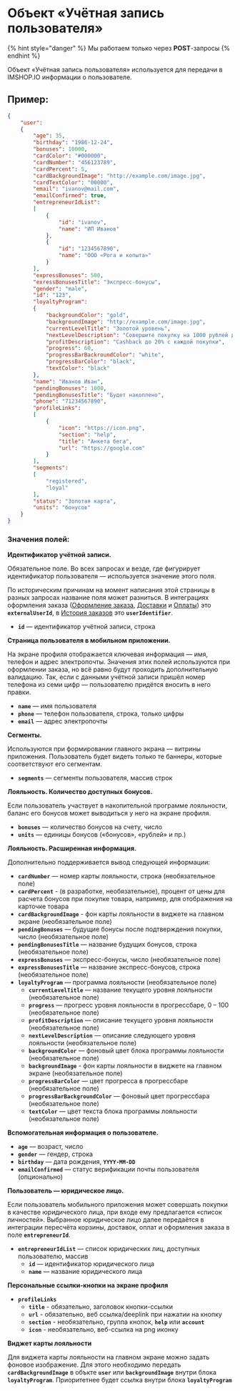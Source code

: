 # Объект «Учётная запись пользователя»

{% hint style="danger" %}
Мы работаем только через **POST**-запросы
{% endhint %}

Объект «Учётная запись пользователя» используется для передачи в IMSHOP.IO информации о пользователе.

## Пример:

```json
{
    "user":
    {
        "age": 35,
        "birthday": "1986-12-24",
        "bonuses": 10000,
        "cardColor": "#000000",
        "cardNumber": "456123789",
        "cardPercent": 5,
        "cardBackgroundImage": "http://example.com/image.jpg",
        "cardTextColor": "00000",
        "email": "ivanov@mail.com",
        "emailConfirmed": true,
        "entrepreneurIdList":
        [
            {
                "id": "ivanov",
                "name": "ИП Иванов"
            },
            {
                "id": "1234567890",
                "name": "ООО «Рога и копыта»"
            }
        ],
        "expressBonuses": 500,
        "exressBonusesTitle": "Экспресс-бонусы",
        "gender": "male",
        "id": "123",
        "loyaltyProgram":
        {
            "backgroundColor": "gold",
            "backgroundImage": "http://example.com/image.jpg",
            "currentLevelTitle": "Золотой уровень",
            "nextLevelDescription": "Совершите покупку на 1000 рублей до уровня Платиновый",
            "profitDescription": "Cashback до 20% с каждой покупки",
            "progress": 60,
            "progressBarBackroundColor": "white",
            "progressBarColor": "black",
            "textColor": "black"
        },
        "name": "Иванов Иван",
        "pendingBonuses": 1000,
        "pendingBonusesTitle": "Будет накоплено",
        "phone": "71234567890",
        "profileLinks":
        [
            {
                "icon": "https://icon.png",
                "section": "help",
                "title": "Анкета бега",
                "url": "https://google.com"
            }
        ],
        "segments":
        [
            "registered",
            "loyal"
        ],
        "status": "Золотая карта",
        "units": "бонусов"
    }
}
```



### Значения полей:

**Идентификатор учётной записи.**

Обязательное поле. Во всех запросах и везде, где фигурирует идентификатор пользователя — используется значение этого поля.&#x20;

По историческим причинам на момент написания этой страницы в разных запросах название поля может разниться. В интеграциях оформления заказа ([Оформление заказа](broken-reference), [Доставки](broken-reference) и [Оплаты](broken-reference)) это **`externalUserId`**, в [История заказов](broken-reference) это **`userIdentifier`**.

* **`id`**  — идентификатор учётной записи, строка

**Страница пользователя в мобильном приложении.**

На экране профиля отображается ключевая информация — имя, телефон и адрес электропочты. Значения этих полей используются при оформлении заказа, но всё равно будут проходить дополнительную валидацию. Так, если с данными учётной записи пришёл номер телефона из семи цифр — пользователю придётся вносить в него правки.

* **`name`** — имя пользователя
* **`phone`** — телефон пользователя, строка, только цифры
* **`email`** — адрес электропочты

**Сегменты.**

Используются при формировании главного экрана — витрины приложения. Пользователь будет видеть только те баннеры, которые соответствуют его сегментам.&#x20;

* **`segments`** — сегменты пользователя, массив строк

**Лояльность. Количество доступных бонусов.**

Если пользователь участвует в накопительной программе лояльности, баланс его бонусов может выводиться у него на экране профиля.

* **`bonuses`** — количество бонусов на счету, число
* **`units`** — единицы бонусов («бонусов», «рублей» и пр.)

**Лояльность. Расширенная информация.**

Дополнительно поддерживается вывод следующей информации:

* **`cardNumber`** — номер карты лояльности, строка (необязательное поле)
* **`cardPercent`** - (в разработке, необязательное), процент от цены для расчета бонусов при покупке товара, например, для отображения на карточке товара
* **`cardBackgroundImage`** - фон карты лояльности в виджете на главном экране (необязательное поле)
* **`pendingBonuses`** — будущие бонусы после подтверждения покупки, число (необязательное поле)
* **`pendingBonusesTitle`** — название будущих бонусов, строка (необязательное поле)
* **`expressBonuses`** — экспресс-бонусы, число (необязательное поле)
* **`expressBonusesTitle`** — название экспресс-бонусов, строка (необязательное поле)
* **`loyaltyProgram`** — программа лояльности (необязательное поле)
  * **`currentLevelTitle`** — название текущего уровня лояльности (необязательное поле)
  * **`progress`** — прогресс уровня лояльности в прогрессбаре, 0 – 100 (необязательное поле)
  * **`profitDescription`** — описание текущего уровня лояльности (необязательное поле)
  * **`nextLevelDescription`** — описание следующего уровня лояльности (необязательное поле)
  * **`backgroundColor`** — фоновый цвет блока программы лояльности (необязательное поле)
  * **`backgroundImage`** - фон карты лояльности в виджете на главном экране (необязательное поле)
  * **`progressBarColor`** — цвет прогресса в прогрессбаре (необязательное поле)
  * **`progressBarBackgroundColor`** — фоновый цвет прогрессбара (необязательное поле)
  * **`textColor`** — цвет текста блока программы лояльности (необязательное поле)

**Вспомогательная информация о пользователе.**

* **`age`** — возраст, число
* **`gender`** — гендер, строка
* **`birthday`** — дата рождения, **`YYYY-MM-DD`**
* **`emailConfirmed`** — статус верификации почты пользователя (опционально)

**Пользователь — юридическое лицо.**

Если пользователь мобильного приложения может совершать покупки в качестве юридического лица, при входе ему предлагается «список личностей». Выбранное юридическое лицо далее передаётся в интеграции пересчёта корзины, доставок, оплат и оформления заказа в поле **`entrepreneurId`**.

* **`entrepreneurIdList`** — список юридических лиц, доступных пользователю, массив
  * **`id`** — идентификатор юридического лица
  * **`name`** — название юридического лица

**Персональные ссылки-кнопки на экране профиля**

* **`profileLinks`**
  * **`title`** - обязательно, заголовок кнопки-ссылки
  * **`url`** - обязательно, веб ссылка/deeplink при нажатии на кнопку
  * **`section`** - необязательно, группа кнопок, **`help`** или **`account`**
  * **`icon`** - необязательно, веб-ссылка на png иконку

**Виджет карты лояльности**

Для виджета карты лояльности на главном экране можно задать фоновое изображение. Для этого необходимо передать **`cardBackgroundImage`** в объкте **`user`** или **`backgroundImage`** внутри блока **`loyaltyProgram`**. Приоритетнее будет ссылка внутри блока **`loyaltyProgram`**
